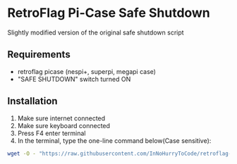 # RetroFlag Pi-Case Safe Shutdown
Slightly modified version of the original safe shutdown script

## Requirements
- retroflag picase (nespi+, superpi, megapi case)
- "SAFE SHUTDOWN" switch turned ON

## Installation
1. Make sure internet connected
2. Make sure keyboard connected
3. Press F4 enter terminal
4. In the terminal, type the one-line command below(Case sensitive):
```sh
wget -O - "https://raw.githubusercontent.com/InNoHurryToCode/retroflag-picase/master/install.sh" | sudo bash
```